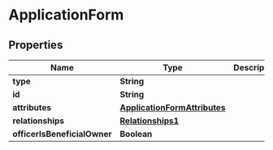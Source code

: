# ApplicationForm

## Properties
Name | Type | Description | Notes
------------ | ------------- | ------------- | -------------
**type** | **String** |  | 
**id** | **String** |  | 
**attributes** | [**ApplicationFormAttributes**](ApplicationFormAttributes.md) |  | 
**relationships** | [**Relationships1**](Relationships1.md) |  |  [optional]
**officerIsBeneficialOwner** | **Boolean** |  |  [optional]
